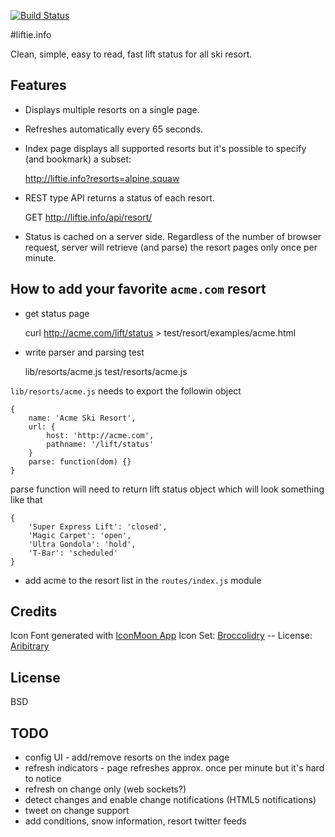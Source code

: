 [![Build Status](https://secure.travis-ci.org/code42day/liftie.png)](http://travis-ci.org/code42day/liftie)

#liftie.info

Clean, simple, easy to read, fast lift status for all ski resort.

## Features

- Displays multiple resorts on a single page.
- Refreshes automatically every 65 seconds.
- Index page displays all supported resorts but it's possible to specify (and bookmark) a subset:

    http://liftie.info?resorts=alpine,squaw

- REST type API returns a status of each resort.

    GET http://liftie.info/api/resort/<resort>

- Status is cached on a server side. Regardless of the number of browser request, server will
retrieve (and parse) the resort pages only once per minute.

## How to add your favorite  ```acme.com``` resort

- get status page

    curl http://acme.com/lift/status > test/resort/examples/acme.html

- write parser and parsing test

    lib/resorts/acme.js
    test/resorts/acme.js

```lib/resorts/acme.js``` needs to export the followin object

    {
    	name: 'Acme Ski Resort',
    	url: {
    		host: 'http://acme.com',
    		pathname: '/lift/status'
    	}
    	parse: function(dom) {}
    }

parse function will need to return lift status object which will look something like that

    {
    	'Super Express Lift': 'closed',
    	'Magic Carpet': 'open',
    	'Ultra Gondola': 'hold',
    	'T-Bar': 'scheduled'
    }

- add acme to the resort list in the ```routes/index.js``` module

## Credits

Icon Font generated with [IconMoon App](http://icomoon.io)
Icon Set: [Broccolidry][1] -- License: [Aribitrary][2]

## License

BSD

## TODO

- config UI - add/remove resorts on the index page
- refresh indicators - page refreshes approx. once per minute but it's hard to notice
- refresh on change only (web sockets?)
- detect changes and enable change notifications (HTML5 notifications)
- tweet on change support
- add conditions, snow information, resort twitter feeds

[1]: http://dribbble.com/shots/587469-Free-16px-Broccolidryiconsaniconsetitisfullof-icons
[2]: http://licence.visualidiot.com
